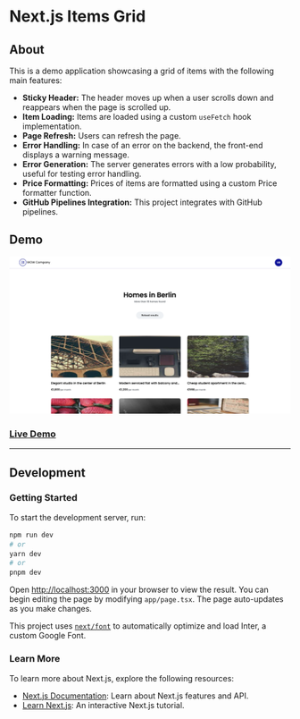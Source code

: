 # Next.js Items Grid

## About

This is a demo application showcasing a grid of items with the following main features:

- **Sticky Header:** The header moves up when a user scrolls down and reappears when the page is scrolled up.
- **Item Loading:** Items are loaded using a custom `useFetch` hook implementation.
- **Page Refresh:** Users can refresh the page.
- **Error Handling:** In case of an error on the backend, the front-end displays a warning message.
- **Error Generation:** The server generates errors with a low probability, useful for testing error handling.
- **Price Formatting:** Prices of items are formatted using a custom Price formatter function.
- **GitHub Pipelines Integration:** This project integrates with GitHub pipelines.

## Demo

![Demo](/demo.png)

### [Live Demo](https://andersdeath.github.io/nextjs-items-grid/)

---

## Development

### Getting Started

To start the development server, run:

```bash
npm run dev
# or
yarn dev
# or
pnpm dev
```

Open [http://localhost:3000](http://localhost:3000) in your browser to view the result. You can begin editing the page by modifying `app/page.tsx`. The page auto-updates as you make changes.

This project uses [`next/font`](https://nextjs.org/docs/basic-features/font-optimization) to automatically optimize and load Inter, a custom Google Font.

### Learn More

To learn more about Next.js, explore the following resources:

- [Next.js Documentation](https://nextjs.org/docs): Learn about Next.js features and API.
- [Learn Next.js](https://nextjs.org/learn): An interactive Next.js tutorial.

